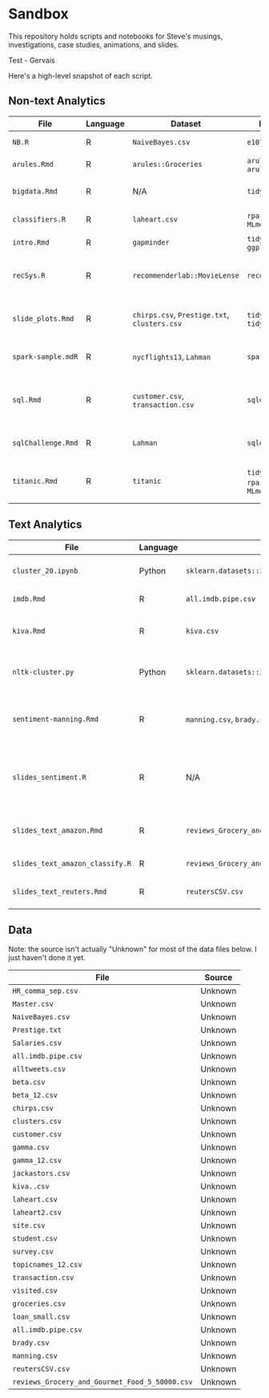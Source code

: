 # Sandbox

This repository holds scripts and notebooks for Steve's musings, investigations, case studies,
animations, and slides.

Test - Gervais

Here's a high-level snapshot of each script.

## Non-text Analytics

| File  | Language  | Dataset  | Package   |Notes |
|---|---|---|---|---|
| `NB.R`  |  R |  `NaiveBayes.csv` | `e1071`   | Simple example of NB.  |
| `arules.Rmd`  | R  | `arules::Groceries` |  `arules`, `arulesViz` |   |
| `bigdata.Rmd`  |  R | N/A  |  `tidyverse` | Just some charts for the big data slides.  |
| `classifiers.R` | R | `laheart.csv` | `rpart`, `e1071`, `MLmetrics` | Compares NB and DT. |
| `intro.Rmd` | R | `gapminder` | `tidyr`, `dplyr`, `ggplot2` | An intro to R and the tidyverse.  |
| `recSys.R` | R | `recommenderlab::MovieLense` | `recommenderlab` | Recommendation system for Movie Lense data. Uses CF. |
| `slide_plots.Rmd` | R | `chirps.csv`, `Prestige.txt`, `clusters.csv` | `tidytext`, `tm`, `tidyverse` | Just a script to create some plots/charts I've used in slides. |
| `spark-sample.mdR` | R | `nycflights13`, `Lahman` | `sparklyr` | Simple of example of how to use `sparklyr`. |
| `sql.Rmd` | R | `customer.csv`, `transaction.csv` | `sqldf` | Shows how to use the `sqldf` package. Used for some of my slides on SQL. |
| `sqlChallenge.Rmd` | R | `Lahman` | `sqldf` | Used for creating the SQL challenge. |
| `titanic.Rmd` | R | `titanic` | `tidyverse`, `rpart`, `MLmetrics` | Titanic case study. Builds a DT to predict survival. |



## Text Analytics

| File  | Language  | Dataset  | Package   |Notes |
|---|---|---|---|---|
| `cluster_20.ipynb` | Python | `sklearn.datasets::20newsgroups` | `nltk`, `sklearn` | Clustering the 20 Newsgroup dataset. |
| `imdb.Rmd` | R | `all.imdb.pipe.csv` | `tidytext`, `cleanNLP`, `tm` | Classifying IMDB data. |
| `kiva.Rmd` | R | `kiva.csv` | `tidytext`, `topicmodels`, `rpart`, `MLmetrics` | Classifying KIVA loans. Used as a case study. |
| `nltk-cluster.py` | Python | `sklearn.datasets::20newsgroups` | `nltk`, `sklearn` | I'm not sure how this is different from `cluster_20.ipynb` |
| `sentiment-manning.Rmd` | R | `manning.csv`, `brady.csv` | `tidytext` | Sentiment analysis on tweets about Peyton Manning and Tom Brady. |
| `slides_sentiment.R` | R | N/A | `tidytext` | Just a script to do some simple tidy-based sentiment analysis on some made-up data. |
| `slides_text_amazon.Rmd` | R | `reviews_Grocery_and_Gourmet_Food_5_50000.csv` | `tidytext`, `tm`, `wordcloud` | Descriptive stats on Amazon Reviews (Food category). |
| `slides_text_amazon_classify.R` | R | `reviews_Grocery_and_Gourmet_Food_5_50000.csv` | `tidytext`, `tm`, `caret` | Classifying Amazon reviews. |
| `slides_text_reuters.Rmd` | R | `reutersCSV.csv` | `tidytext`, `tm`, `wordcloud`  | Descriptive stats on Reuters dataset. |

## Data

Note: the source isn't actually "Unknown" for most of the data files below. I just haven't done it yet.

| File  | Source
|---|---|
| `HR_comma_sep.csv` | Unknown |
| `Master.csv` | Unknown |
| `NaiveBayes.csv` | Unknown |
| `Prestige.txt` | Unknown |
| `Salaries.csv` | Unknown |
| `all.imdb.pipe.csv` | Unknown |
| `alltweets.csv` | Unknown |
| `beta.csv` | Unknown |
| `beta_12.csv` | Unknown |
| `chirps.csv` | Unknown |
| `clusters.csv` | Unknown |
| `customer.csv` | Unknown |
| `gamma.csv` | Unknown |
| `gamma_12.csv` | Unknown |
| `jackastors.csv` | Unknown |
| `kiva..csv` | Unknown |
| `laheart.csv` | Unknown |
| `laheart2.csv` | Unknown |
| `site.csv` | Unknown |
| `student.csv` | Unknown |
| `survey.csv` | Unknown |
| `topicnames_12.csv` | Unknown |
| `transaction.csv` | Unknown |
| `visited.csv` | Unknown |
| `groceries.csv` | Unknown |
| `loan_small.csv` | Unknown |
| `all.imdb.pipe.csv` | Unknown |
| `brady.csv` | Unknown |
| `manning.csv` | Unknown |
| `reutersCSV.csv` | Unknown |
| `reviews_Grocery_and_Gourmet_Food_5_50000.csv` | Unknown |